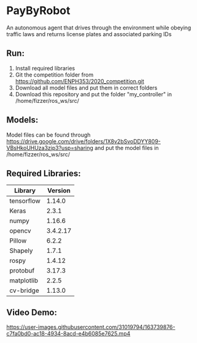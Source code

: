 # PayByRobot
An autonomous agent that drives through the environment while obeying traffic laws and returns license plates and associated parking IDs
## Run:
1.  Install required libraries
2.  Git the competition folder from https://github.com/ENPH353/2020_competition.git
3.  Download all model files and put them in correct folders
4.  Download this repository and put the folder "my_controller" in /home/fizzer/ros_ws/src/
## Models:
Model files can be found through https://drive.google.com/drive/folders/1X8v2bSvoDDYY809-VBsHkoUHUza3zjp3?usp=sharing and put the model files in /home/fizzer/ros_ws/src/
## Required Libraries:
| Library    | Version  |
|------------|----------|
| tensorflow | 1.14.0   |
| Keras      | 2.3.1    |
| numpy      | 1.16.6   |
| opencv     | 3.4.2.17 |
| Pillow     | 6.2.2    |
| Shapely    | 1.7.1    |
| rospy      | 1.4.12   |
| protobuf   | 3.17.3   |
| matplotlib | 2.2.5    |
| cv-bridge  | 1.13.0   |
## Video Demo:


https://user-images.githubusercontent.com/31019794/163739876-c7fa0bd0-ac18-4934-8acd-e4b6085e7625.mp4

